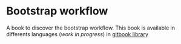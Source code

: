Bootstrap workflow
==================

A book to discover the bootstrap workflow.
This book is available in differents languages (_work in progress_) in [gitbook library](http://erixtekila.gitbooks.io/boostrap/) 
